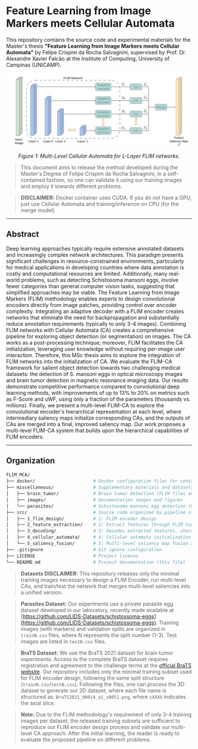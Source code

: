 # Feature Learning from Image Markers meets Cellular Automata

This repository contains the source code and experimental materials for the Master's thesis **"Feature Learning from Image Markers meets Cellular Automata"** by Felipe Crispim da Rocha Salvagnini, supervised by Prof. Dr. Alexandre Xavier Falcão at the Institute of Computing, University of Campinas (UNICAMP).

![Multi-Level Cellular Automata for L-Layer FLIM networks.](miscellaneous/images/flim_ca_framework.png)

<p align="center"><i>Figure 1: Multi-Level Cellular Automata for L-Layer FLIM networks.</i></p>

> This document aims to release the method developed during the Master's Degree of Felipe Crispim da Rocha Salvagnini, in a self-contained fashion, so one can validate it using our training images and employ it towards different problems.

> **DISCLAIMER:** Docker container uses CUDA. If you do not have a GPU, just use Cellular Automata and training/inference on CPU (for the merge model)

____

## Abstract

Deep learning approaches typically require extensive annotated datasets and increasingly complex network architectures. This paradigm presents significant challenges in resource-constrained environments, particularly for medical applications in developing countries where data annotation is costly and computational resources are limited. Additionally, many real-world problems, such as detecting Schistosoma mansoni eggs, involve fewer categories than general computer vision tasks, suggesting that simplified approaches may be viable. The Feature Learning from Image Markers (FLIM) methodology enables experts to design convolutional encoders directly from image patches, providing control over encoder complexity. Integrating an adaptive decoder with a FLIM encoder creates networks that eliminate the need for backpropagation and substantially reduce annotation requirements (typically to only 3-4 images). Combining FLIM networks with Cellular Automata (CA) creates a comprehensive pipeline for exploring object detection (or segmentation) on images. The CA works as a post-processing technique; moreover, FLIM facilitates the CA initialization, leveraging user knowledge without requiring per-image user interaction. Therefore, this MSc thesis aims to explore the integration of FLIM networks into the initialization of CA. We evaluate the FLIM-CA framework for salient object detection towards two challenging medical datasets: the detection of S. mansoni eggs in optical microscopy images and brain tumor detection in magnetic resonance imaging data. Our results demonstrate competitive performance compared to convolutional deep learning methods, with improvements of up to 13\% to 20\% on metrics such as F-Score and uWF, using only a fraction of the parameters (thousands vs. millions). Finally, we present a multi-level FLIM-CA to explore the convolutional encoder's hierarchical representation at each level, where intermediary saliency maps initialize corresponding CAs, and the outputs of CAs are merged into a final, improved saliency map. Our work proposes a multi-level FLIM-CA system that builds upon the hierarchical capabilities of FLIM encoders.

____

## Organization

```bash
FLIM_MCA/
├── docker/                      # Docker configuration files for containerized execution
├── miscellaneous/               # Supplementary materials and datasets
│   ├── brain_tumor/             # Brain tumor detection (FLIM files and sample images)
│   ├── images/                  # Documentation images and figures
│   └── parasites/               # Schistosoma mansoni egg detection (FLIM files and sample images)
├── src/                         # Source code organized by pipeline stages
│   ├── 1_flim_design/           # 1: FLIM encoder design
│   ├── 2_feature_extraction/    # 2: Extract features through FLIM Convolutional Encoder
│   ├── 3_decoding/              # 3: Decodes extracted features, characterizing a FLIM network
│   ├── 4_cellular_automata/     # 4: Cellular automata initialization and evolution algorithms
│   └── 5_saliency_fusion/       # 5: Multi-level saliency map fusion and final output generation
├── .gitignore                   # Git ignore configuration
├── LICENSE                      # Project license
└── README.md                    # Project documentation (this file)
```

> **Datasets DISCLAIMER:** This repository releases only the minimal training images necessary to design a FLIM Encoder, run multi-level CAs, and train/test the network that merges multi-level saliencies into a unified version.

> **Parasites Dataset:** Our experiments use a private parasite egg dataset developed in our laboratory, recently made available at [https://github.com/LIDS-Datasets/schistossoma-eggs](https://github.com/LIDS-Datasets/schistossoma-eggs). Training images (with markers) and validation splits are organized in `trainN.csv` files, where N represents the split number (1-3). Test images are listed in `testN.csv` files.

> **BraTS Dataset:** We use the BraTS 2021 dataset for brain tumor experiments. Access to the complete BraTS dataset requires registration and agreement to the challenge terms at the [official BraTS website](https://www.synapse.org/Synapse:syn51156910/wiki/622351). Our repository includes only the minimal training subset used for FLIM encoder design, following the same split structure (`trainN.csv`/`testN.csv`). Following the files, one can process the 3D dataset to generate our 2D dataset, where each file name is structured as: `BraTS2021_00014_a1_s0051.png`, where `sXXXX` indicates the axial slice.

> **Note:** Due to the FLIM methodology's requirement of only 3-4 training images per dataset, the released training subsets are sufficient to reproduce our FLIM encoder design process and validate our multi-level CA approach. After the initial learning, the reader is ready to evaluate the proposed pipeline on different problems.